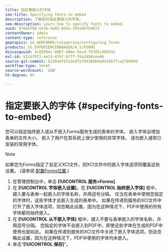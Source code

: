 ```yaml
---
title: 指定要嵌入的字体
seo-title: Specifying fonts to embed
description: 了解如何指定要嵌入的字体。
seo-description: Learn how to specify fonts to embed.
uuid: 97de6f98-ed3b-4a93-854a-193a967b4672
contentOwner: admin
content-type: reference
geptopics: SG_AEMFORMS/categories/configuring_forms
products: SG_EXPERIENCEMANAGER/6.5/FORMS
discoiquuid: 4c83694c-b00f-40be-9ac4-f5785cd60741
exl-id: b2cbf5f3-ee13-47bf-bf7f-f6a1884cee66
source-git-commit: b220adf6fa3e9faf94389b9a9416b7fca2f89d9d
workflow-type: tm+mt
source-wordcount: '250'
ht-degree: 0%

---
```


# 指定要嵌入的字体 {#specifying-fonts-to-embed}

您可以指定始终嵌入或从不嵌入Forms服务生成的表单的字体。 嵌入字体会增加表单的文件大小。 嵌入了用户在其系统上很少使用的异常字体。 请勿嵌入通常已安装的常用字体。

>[!NOTE]
>
>如果您为Forms指定了自定义XCI文件，则XCI文件中的嵌入字体选项将覆盖这些设置。 (请参阅 [配置Forms位置](/help/forms/using/admin-help/configuring-locations-forms.md#configuring-locations-for-forms).)

1. 在管理控制台中，单击 **[!UICONTROL 服务>Forms]**.
1. 在 **[!UICONTROL 字体嵌入设置]**，在 **[!UICONTROL 始终嵌入字体]** 框中，键入要与表单一起嵌入的字体名称，并用逗号分隔。 仅当在表单中使用您指定的字体时，这些字体才会嵌入生成的表单中。 如果在传递到服务的XCI文件中打开了嵌入字体选项，则忽略此设置，因为在这种情况下，PDF中使用的所有字体都将始终嵌入。
1. 在 **[!UICONTROL 从不嵌入字体]** 框中，键入不要与表单嵌入的字体名称，并用逗号分隔。 您指定的字体不会嵌入到PDF中，即使这些字体在生成的PDF中使用也是如此。 如果在传递到服务的XCI文件中关闭了嵌入字体选项，则会忽略此设置，因为在这种情况下，PDF中使用的字体均未嵌入。
1. 单击“**[!UICONTROL 保存]**”。
